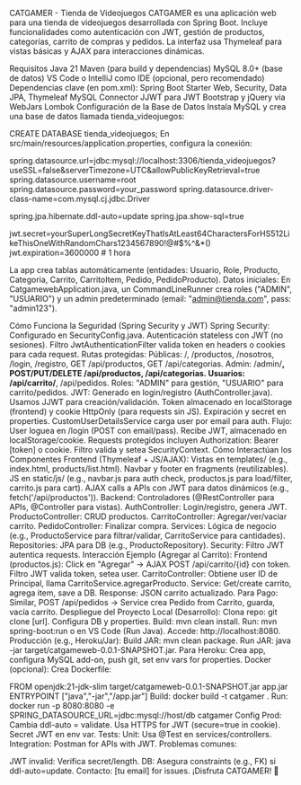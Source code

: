 CATGAMER - Tienda de Videojuegos
CATGAMER es una aplicación web para una tienda de videojuegos desarrollada con Spring Boot. Incluye funcionalidades como autenticación con JWT, gestión de productos, categorías, carrito de compras y pedidos. La interfaz usa Thymeleaf para vistas básicas y AJAX para interacciones dinámicas.

Requisitos
Java 21
Maven (para build y dependencias)
MySQL 8.0+ (base de datos)
VS Code o IntelliJ como IDE (opcional, pero recomendado)
Dependencias clave (en pom.xml):
Spring Boot Starter Web, Security, Data JPA, Thymeleaf
MySQL Connector
JJWT para JWT
Bootstrap y jQuery via WebJars
Lombok 
Configuración de la Base de Datos
Instala MySQL y crea una base de datos llamada tienda_videojuegos:


CREATE DATABASE tienda_videojuegos;
En src/main/resources/application.properties, configura la conexión:

spring.datasource.url=jdbc:mysql://localhost:3306/tienda_videojuegos?useSSL=false&serverTimezone=UTC&allowPublicKeyRetrieval=true
spring.datasource.username=root
spring.datasource.password=your_password
spring.datasource.driver-class-name=com.mysql.cj.jdbc.Driver

spring.jpa.hibernate.ddl-auto=update
spring.jpa.show-sql=true

jwt.secret=yourSuperLongSecretKeyThatIsAtLeast64CharactersForHS512LikeThisOneWithRandomChars1234567890!@#$%^&*()
jwt.expiration=3600000  # 1 hora


La app crea tablas automáticamente (entidades: Usuario, Role, Producto, Categoria, Carrito, CarritoItem, Pedido, PedidoProducto).
Datos iniciales: En CatgamewebApplication.java, un CommandLineRunner crea roles ("ADMIN", "USUARIO") y un admin predeterminado (email: "admin@tienda.com", pass: "admin123").


Cómo Funciona la Seguridad (Spring Security y JWT)
Spring Security: Configurado en SecurityConfig.java.
Autenticación stateless con JWT (no sesiones).
Filtro JwtAuthenticationFilter valida token en headers o cookies para cada request.
Rutas protegidas:
Públicas: /, /productos, /nosotros, /login, /registro, GET /api/productos, GET /api/categorias.
Admin: /admin/**, POST/PUT/DELETE /api/productos, /api/categorias.
Usuarios: /api/carrito/**, /api/pedidos.
Roles: "ADMIN" para gestión, "USUARIO" para carrito/pedidos.
JWT: Generado en login/registro (AuthController.java).
Usamos JJWT para creación/validación.
Token almacenado en localStorage (frontend) y cookie HttpOnly (para requests sin JS).
Expiración y secret en properties.
CustomUserDetailsService carga user por email para auth.
Flujo:
User loguea en /login (POST con email/pass).
Recibe JWT, almacenado en localStorage/cookie.
Requests protegidos incluyen Authorization: Bearer [token] o cookie.
Filtro valida y setea SecurityContext.
Cómo Interactúan los Componentes
Frontend (Thymeleaf + JS/AJAX):
Vistas en templates/ (e.g., index.html, products/list.html).
Navbar y footer en fragments (reutilizables).
JS en static/js/ (e.g., navbar.js para auth check, productos.js para load/filter, carrito.js para cart).
AJAX calls a APIs con JWT para datos dinámicos (e.g., fetch('/api/productos')).
Backend:
Controladores (@RestController para APIs, @Controller para vistas).
AuthController: Login/registro, genera JWT.
ProductoController: CRUD productos.
CarritoController: Agregar/ver/vaciar carrito.
PedidoController: Finalizar compra.
Services: Lógica de negocio (e.g., ProductoService para filtrar/validar, CarritoService para cantidades).
Repositories: JPA para DB (e.g., ProductoRepository).
Security: Filtro JWT autentica requests.
Interacción Ejemplo (Agregar al Carrito):
Frontend (productos.js): Click en "Agregar" -> AJAX POST /api/carrito/{id} con token.
Filtro JWT valida token, setea user.
CarritoController: Obtiene user ID de Principal, llama CarritoService.agregarProducto.
Service: Get/create carrito, agrega item, save a DB.
Response: JSON carrito actualizado.
Para Pago: Similar, POST /api/pedidos -> Service crea Pedido from Carrito, guarda, vacía carrito.
Despliegue del Proyecto
Local (Desarrollo):
Clona repo: git clone [url].
Configura DB y properties.
Build: mvn clean install.
Run: mvn spring-boot:run o en VS Code (Run Java).
Accede: http://localhost:8080.
Producción (e.g., Heroku/Jar):
Build JAR: mvn clean package.
Run JAR: java -jar target/catgameweb-0.0.1-SNAPSHOT.jar.
Para Heroku: Crea app, configura MySQL add-on, push git, set env vars for properties.
Docker (opcional): Crea Dockerfile:




FROM openjdk:21-jdk-slim
 target/catgameweb-0.0.1-SNAPSHOT.jar app.jar
ENTRYPOINT ["java","-jar","/app.jar"]
Build: docker build -t catgamer . Run: docker run -p 8080:8080 -e SPRING_DATASOURCE_URL=jdbc:mysql://host/db catgamer
Config Prod:
Cambia ddl-auto = validate.
Usa HTTPS for JWT (secure=true in cookie).
Secret JWT en env var.
Tests:
Unit: Usa @Test en services/controllers.
Integration: Postman for APIs with JWT.
Problemas comunes:

JWT invalid: Verifica secret/length.
DB: Asegura constraints (e.g., FK) si ddl-auto=update.
Contacto: [tu email] for issues.
¡Disfruta CATGAMER! 🚀